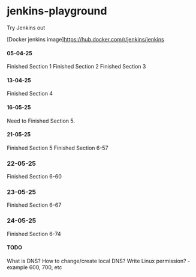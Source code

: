 # jenkins-playground
Try Jenkins out

[Docker jenkins image]https://hub.docker.com/r/jenkins/jenkins

#### 05-04-25
Finished Section 1
Finished Section 2
Finished Section 3

#### 13-04-25
Finished Section 4

#### 16-05-25
Need to Finished Section 5.

#### 21-05-25
Finished Section 5
Finished Section 6-57

### 22-05-25
Finished Section 6-60

### 23-05-25
Finished Section 6-67

### 24-05-25
Finished Section 6-74



#### TODO
What is DNS?
How to change/create local DNS?
Write Linux permission? - example 600, 700, etc 
